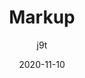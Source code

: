 ---
author: j9t
coauthor: catalinred
# coauthors @@
date: 2020-11-10
publisher: httparchive
tags:
  - studies
  - html
target_url: https://almanac.httparchive.org/en/2020/markup
title: Markup
---